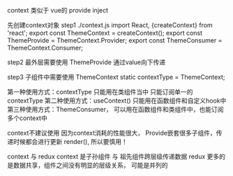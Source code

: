 context 类似于 vue的 provide inject 

先创建context对象
step1 ./context.js
import React, {createContext} from 'react';
export const ThemeContext = createContext();
export const ThemeProvide = ThemeContext.Provider;
export const ThemeConsumer = ThemeContext.Consumer;

step2 
最外层需要使用 ThemeProvide 通过value向下传递
<ThemeProvide value={}>
  <ContextTypePage />
  <UseContextPage />
</ThemeProvide>

step3
子组件中需要使用 ThemeContext
static contextType = ThemeContext;





第一种使用方式：contextType 只能用在类组件当中 只能订阅单一的contextType
第二种使用方式：useContext() 只能用在函数组件和自定义hook中
第三种使用方式：ThemeConsumer， 可以用在函数组件和类组件中，也能订阅多个context中


context不建议使用
因为context消耗的性能很大， Provide嵌套很多子组件，传递时候都会进行更新 render(), 所以要慎用！


context 与 redux
context 是子孙组件 与 祖先组件跨层级传递数据
redux 更多的是数据共享，组件之间没有明显的层级关系， 可能是并列的





